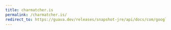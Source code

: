 ```yaml
---
title: charmatcher.is
permalink: /charmatcher.is/
redirect_to: https://guava.dev/releases/snapshot-jre/api/docs/com/google/common/base/CharMatcher.html#is-char-
---
```

